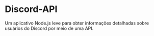 # Discord-API
Um aplicativo Node.js leve para obter informações detalhadas sobre usuários do Discord por meio de uma API. 
